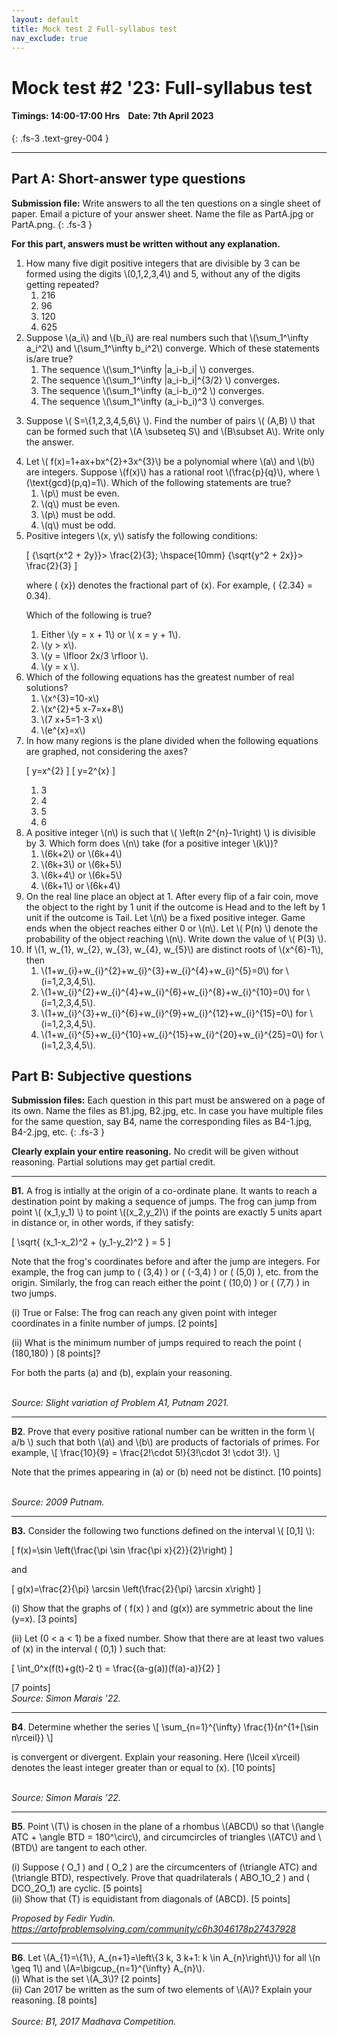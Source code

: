 ```yaml
---
layout: default
title: Mock test 2 Full-syllabus test
nav_exclude: true
---
```



#  Mock test #2 '23: Full-syllabus test

#### Timings: 14:00-17:00 Hrs &nbsp;&nbsp;  Date: 7th April 2023
{: .fs-3 .text-grey-004 }

---



## Part A: Short-answer type questions

**Submission file:** Write answers to all the ten questions on a single sheet of paper. Email a picture of your answer sheet. Name the file as PartA.jpg or PartA.png.
{: .fs-3 }

**For this part, answers must be written without any explanation.**

<ol>

<li>How many five digit positive integers that are divisible by 3 can be formed using the digits \(0,1,2,3,4\) and 5, without any of the digits getting repeated?<br>
<ol>
<li>216 </li>
<li>96 </li>
<li>120 </li>
<li>625 </li>
</ol>

</li>


<li>
Suppose \(a_i\) and \(b_i\) are real numbers such that \(\sum_1^\infty a_i^2\) and \(\sum_1^\infty b_i^2\) converge. Which of these statements is/are true?

<ol>
<li>The sequence \(\sum_1^\infty |a_i-b_i| \) converges. </li>
<li>The sequence \(\sum_1^\infty |a_i-b_i|^{3/2} \) converges. </li>
<li>The sequence \(\sum_1^\infty (a_i-b_i)^2 \) converges. </li>
<li>The sequence \(\sum_1^\infty (a_i-b_i)^3 \) converges. </li>
</ol>
</li>


<li>
<p>
Suppose \( S=\{1,2,3,4,5,6\} \).  Find the number of pairs \( (A,B) \)
that can be formed such that \(A \subseteq S\) and \(B\subset A\). Write only the answer.
</p>
</li>


<li> Let \( f(x)=1+ax+bx^{2}+3x^{3}\) be a polynomial where \(a\) and \(b\) are integers. Suppose \(f(x)\) has a
rational root \(\frac{p}{q}\), where \(\text{gcd}(p,q)=1\). Which of the following statements are true?<br>

<ol>
<li>\(p\) must be even. </li>
<li> \(q\) must be even. </li>
<li> \(p\) must be odd. </li>
<li> \(q\) must be odd. </li>
</ol>

</li>



<li> Positive integers \(x, y\) satisfy the following conditions:

\[ \{\sqrt{x^2 + 2y}\}> \frac{2}{3}; \hspace{10mm} \{\sqrt{y^2 + 2x}\}> \frac{2}{3} \]

where \( \{x\}\) denotes the fractional part of \(x\). For example, \( \{2.34\} = 0.34\).


Which of the following is true?<br>

<ol>
<li> Either \(y = x + 1\) or \( x = y + 1\). </li>
<li> \(y > x\). </li>
<li> \(y = \lfloor 2x/3 \rfloor \). </li>
<li> \(y = x \). </li>
</ol>

</li>



<li>Which of the following equations has the greatest number of real solutions?<br>

<ol>
<li>\(x^{3}=10-x\)</li>
<li>\(x^{2}+5 x-7=x+8\)</li>
<li>\(7 x+5=1-3 x\)</li>
<li>\(e^{x}=x\)</li>
</ol>

</li>


<li>In how many regions is the plane divided when the following equations are graphed, not considering the axes? 

\[ y=x^{2} \]
\[ y=2^{x} \]

<ol>
<li>3</li>
<li>4</li>
<li>5</li>
<li>6</li>
</ol>

</li>



<li>
A positive integer \(n\) is such that \( \left(n 2^{n}-1\right) \) is divisible by 3. 
Which form does \(n\) take (for a positive integer \(k\))?<br>

<ol>
<li>\(6k+2\) or \(6k+4\)</li>
<li>\(6k+3\) or \(6k+5\)</li>
<li>\(6k+4\) or \(6k+5\)</li>
<li>\(6k+1\) or \(6k+4\)</li>
</ol>
</li>


<li>On the real line place an object at 1. After every flip of a fair coin, move the object to the right by 1 unit if the outcome is Head and to the left by 1 unit if the outcome is Tail.
Let \(n\) be a fixed positive integer. Game ends when the object reaches either 0 or \(n\). Let \( P(n) \) denote the
probability of the object reaching \(n\). Write down the value of \( P(3) \).
</li>



<li> If \(1, w_{1}, w_{2}, w_{3}, w_{4}, w_{5}\) are distinct roots of \(x^{6}-1\), then<br>
<ol>
<li> \(1+w_{i}+w_{i}^{2}+w_{i}^{3}+w_{i}^{4}+w_{i}^{5}=0\) for \(i=1,2,3,4,5\). </li>
<li> \(1+w_{i}^{2}+w_{i}^{4}+w_{i}^{6}+w_{i}^{8}+w_{i}^{10}=0\) for \(i=1,2,3,4,5\). </li>
<li> \(1+w_{i}^{3}+w_{i}^{6}+w_{i}^{9}+w_{i}^{12}+w_{i}^{15}=0\) for \(i=1,2,3,4,5\). </li>
<li> \(1+w_{i}^{5}+w_{i}^{10}+w_{i}^{15}+w_{i}^{20}+w_{i}^{25}=0\) for \(i=1,2,3,4,5\).</li>
</ol>
</li>



</ol>



## Part B: Subjective questions

**Submission files:** Each question in this part must be answered on a page of its own. Name the files as B1.jpg, B2.jpg, etc. In case you have multiple files
for the same question, say B4, name the corresponding files as B4-1.jpg, B4-2.jpg, etc.
{: .fs-3 }


**Clearly explain your entire reasoning.** No credit will be given without reasoning. Partial solutions may get partial credit.


---


<p><b>B1.</b> A frog is intially at the origin of a co-ordinate plane. It wants to reach a destination point by making a sequence of jumps.
The frog can jump from point \( (x_1,y_1) \) to  point
\((x_2,y_2)\) if the points are exactly 5 units apart in distance or, in other words, if they satisfy:

\[ \sqrt{ (x_1-x_2)^2 + (y_1-y_2)^2 } = 5 \]

Note that the frog's coordinates before and after the jump are integers. For example, the frog can jump to \( (3,4) \) or \( (-3,4) \) or \( (5,0) \), etc. 
from the origin. Similarly, the frog can reach either the point \( (10,0) \) or \( (7,7) \) in two jumps.<br>

(i) True or False: The frog can reach any given point with integer coordinates in a finite number of jumps. [2 points]<br>

(ii) What is the minimum number of jumps required to reach the point \( (180,180) \) [8 points]?<br>

For both the parts (a) and (b), explain your reasoning.

<br><i>Source: Slight variation of Problem A1, Putnam 2021.</i><br>
</p>


---

<p><b>B2</b>.  Prove that every positive rational number can be written in the form \( a/b \) such that both \(a\)
and \(b\) are products of factorials of primes. For example,
\[
\frac{10}{9} = \frac{2!\cdot 5!}{3!\cdot 3! \cdot 3!}.
\]

Note that the primes appearing in \(a\) or \(b\) need not be distinct. [10 points]

<br><i>Source: 2009 Putnam.</i>
</p>



---




<p><b>B3.</b> Consider the following two functions defined on the interval \( [0,1] \):

\[ f(x)=\sin \left(\frac{\pi \sin \frac{\pi x}{2}}{2}\right) \]

and

\[ g(x)=\frac{2}{\pi} \arcsin \left(\frac{2}{\pi} \arcsin x\right) \]

(i) Show that the graphs of \( f(x) \) and \(g(x)\) are symmetric about the line \(y=x\). [3 points]<br>

(ii) Let \(0 < a < 1\) be a fixed number. Show that there are at least two values of \(x\) in the interval \( (0,1) \) such that:

\[ \int_0^x(f(t)+g(t)-2 t) = \frac{(a-g(a))(f(a)-a)}{2}  \]


[7 points]
<br><i>Source: Simon Marais '22.</i>
</p>

---

<p><b>B4</b>.  Determine whether the series
\[ \sum_{n=1}^{\infty} \frac{1}{n^{1+[\sin n\rceil}} \]

is convergent or divergent. Explain your reasoning. 
Here \(\lceil x\rceil\) denotes the least integer greater than or equal to \(x\). [10 points]

<br><i>Source: Simon Marais '22.</i>
</p>


---


<p><b>B5</b>. Point \(T\) is chosen in the plane of a rhombus \(ABCD\) so that \(\angle ATC + \angle BTD = 180^\circ\), and circumcircles of triangles \(ATC\) and \(BTD\) are tangent to each other. <br>

(i) Suppose \( O_1 \) and \( O_2 \) are the circumcenters of \(\triangle ATC\) and \(\triangle BTD\), respectively. Prove that
quadrilaterals \( ABO_1O_2 \) and \( DCO_2O_1\) are cyclic. [5 points]<br>
(ii) Show that \(T\) is equidistant from diagonals of \(ABCD\). [5 points]<br>

<i>Proposed by Fedir Yudin.</i>
<i>https://artofproblemsolving.com/community/c6h3046178p27437928</i>

</p>


---

<p><b>B6</b>.   Let \(A_{1}=\{1\}, A_{n+1}=\left\{3 k, 3 k+1: k \in A_{n}\right\}\) for all \(n \geq 1\) and \(A=\bigcup_{n=1}^{\infty} A_{n}\).<br>
(i) What is the set \(A_3\)? [2 points]<br>
(ii) Can 2017 be written as the sum of two elements of \(A\)? Explain your reasoning. [8 points]<br>
<br><i>Source: B1, 2017 Madhava Competition.</i>
</p>



